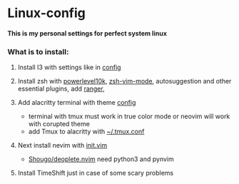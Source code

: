 # Linux-config
#### This is my personal settings for perfect system linux 

### What is to install:

  1. Install I3 with settings like in [config](./.i3/config)
  2. Install zsh with [powerlevel10k](https://github.com/romkatv/powerlevel10k), [zsh-vim-mode](https://github.com/softmoth/zsh-vim-mode), autosuggestion and other essential plugins, add [ranger](https://github.com/ranger/ranger), 
  
  4. Add alacritty terminal with theme [config](./.config/alacritty/alacritty.yml)
     - terminal with tmux must work in true color mode or neovim will work with corupted theme
     - add Tmux to alacritty with [~/.tmux.conf](./.tmux.conf)
  6. Next install nevim with [init.vim](./init.vim)
     - [Shougo/deoplete.nvim](https://github.com/Shougo/deoplete.nvim) need python3 and pynvim
  8. Install TimeShift just in case of some scary problems
   
